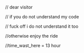 // dear visitor 


// if you do not understand my code 


// fuck off i do not understand it too 


//otherwise enjoy the ride

//time_wast_here = 13 hour

